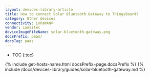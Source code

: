 ```yaml
---
layout: devices-library-article
title: How to connect Solar Bluetooth Gateway to ThingsBoard?
category: Other devices
connectivity: LoRaWAN®
vendor: Lansitec
deviceImageFileName: solar-bluetooth-gateway.png
docsPrefix: paas/
docsTag: paas
---
```


* TOC
{:toc}

{% include get-hosts-name.html docsPrefix=page.docsPrefix %}
{% include /docs/devices-library/guides/solar-bluetooth-gateway.md %}
